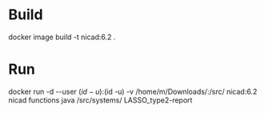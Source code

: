# Build
docker image build -t nicad:6.2 .
# Run
docker run -d --user $(id -u):$(id -u) -v /home/m/Downloads/:/src/ nicad:6.2 nicad functions java /src/systems/ LASSO_type2-report
